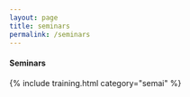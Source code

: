 ```yaml
---
layout: page
title: seminars
permalink: /seminars
---
```


<h4 class="text-center"><i class="fas fa-book"></i> Seminars</h4>

{% include training.html category="semai" %}


